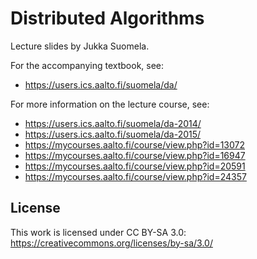 Distributed Algorithms
======================

Lecture slides by Jukka Suomela.

For the accompanying textbook, see:

  - https://users.ics.aalto.fi/suomela/da/

For more information on the lecture course, see:

  - https://users.ics.aalto.fi/suomela/da-2014/
  - https://users.ics.aalto.fi/suomela/da-2015/
  - https://mycourses.aalto.fi/course/view.php?id=13072
  - https://mycourses.aalto.fi/course/view.php?id=16947
  - https://mycourses.aalto.fi/course/view.php?id=20591
  - https://mycourses.aalto.fi/course/view.php?id=24357

License
-------

This work is licensed under CC BY-SA 3.0:
https://creativecommons.org/licenses/by-sa/3.0/

